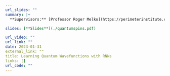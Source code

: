 ```yaml
---
url_slides: ""
summary: |+
  **Supervisors:** [Professor Roger Melko](https://perimeterinstitute.ca/people/roger-melko), [Schuyler Moss](https://mschuylermoss.github.io). Extending recent work pioneered at [PiQuIL](https://perimeterinstitute.ca/perimeter-institute-quantum-intelligence-lab-piquil) in approximating the groundstate wavefunction of a quantum lattice system using Recurrent Neural Networks: Investigated the affect of error and noisiness of the quantum data on the accuracy of the wavefunction and other physical quantities.

slides: [**Slides**](./quantumspins.pdf)

url_video: ""
url_link: ""
date: 2023-01-31
external_link: ""
title: Learning Quantum Wavefunctions with RNNs
links: []
url_code: ""
---
```


